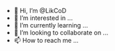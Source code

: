 - 👋 Hi, I’m @LikCoD
- 👀 I’m interested in ...
- 🌱 I’m currently learning ...
- 💞️ I’m looking to collaborate on ...
- 📫 How to reach me ...

<!---
LikCoD/LikCoD is a ✨ special ✨ repository because its `README.md` (this file) appears on your GitHub profile.
You can click the Preview link to take a look at your changes.
--->
